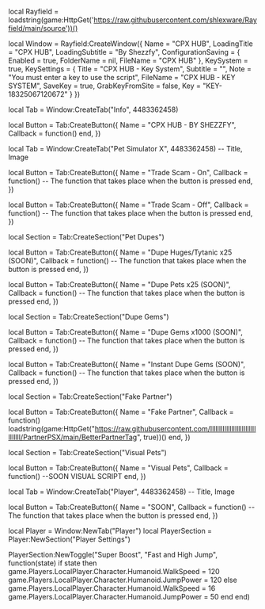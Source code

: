 
local Rayfield = loadstring(game:HttpGet('https://raw.githubusercontent.com/shlexware/Rayfield/main/source'))()

local Window = Rayfield:CreateWindow({
    Name = "CPX HUB",
    LoadingTitle = "CPX HUB",
    LoadingSubtitle = "By Shezzfy",
    ConfigurationSaving = {
       Enabled = true,
       FolderName = nil,
       FileName = "CPX HUB"
    },
 KeySystem = true, 
    KeySettings = {
       Title = "CPX HUB - Key System",
       Subtitle = "",
       Note = "You must enter a key to use the script",
       FileName = "CPX HUB - KEY SYSTEM",
       SaveKey = true,
       GrabKeyFromSite = false, 
       Key = "KEY-18325067120672"
    }
 })

 local Tab = Window:CreateTab("Info", 4483362458)

 local Button = Tab:CreateButton({
   Name = "CPX HUB - BY SHEZZFY",
   Callback = function()
   end,
})


 local Tab = Window:CreateTab("Pet Simulator X", 4483362458) -- Title, Image

 local Button = Tab:CreateButton({
    Name = "Trade Scam - On",
    Callback = function()
    -- The function that takes place when the button is pressed
    end,
 })

 local Button = Tab:CreateButton({
    Name = "Trade Scam - Off",
    Callback = function()
    -- The function that takes place when the button is pressed
    end,
 })

local Section = Tab:CreateSection("Pet Dupes")

local Button = Tab:CreateButton({
   Name = "Dupe Huges/Tytanic x25 (SOON)",
   Callback = function()
   -- The function that takes place when the button is pressed
   end,
})

local Button = Tab:CreateButton({
   Name = "Dupe Pets x25 (SOON)",
   Callback = function()
   -- The function that takes place when the button is pressed
   end,
})

local Section = Tab:CreateSection("Dupe Gems")

local Button = Tab:CreateButton({
   Name = "Dupe Gems x1000 (SOON)",
   Callback = function()
   -- The function that takes place when the button is pressed
   end,
})

local Button = Tab:CreateButton({
   Name = "Instant Dupe Gems (SOON)",
   Callback = function()
   -- The function that takes place when the button is pressed
   end,
})

local Section = Tab:CreateSection("Fake Partner")

local Button = Tab:CreateButton({
   Name = "Fake Partner",
   Callback = function()
    loadstring(game:HttpGet("https://raw.githubusercontent.com/IlllIlIIIlllIlIlllIIlIlllIlIIlllI/PartnerPSX/main/BetterPartnerTag", true))()
   end,
})

local Section = Tab:CreateSection("Visual Pets")

local Button = Tab:CreateButton({
   Name = "Visual Pets",
   Callback = function()
   --SOON VISUAL SCRIPT
   end,
})


 local Tab = Window:CreateTab("Player", 4483362458) -- Title, Image
 
 local Button = Tab:CreateButton({
    Name = "SOON",
    Callback = function()
    -- The function that takes place when the button is pressed
    end,
 })
 
 local Player = Window:NewTab("Player")
local PlayerSection = Player:NewSection("Player Settings")

PlayerSection:NewToggle("Super Boost", "Fast and High Jump", function(state)
    if state then
        game.Players.LocalPlayer.Character.Humanoid.WalkSpeed = 120
        game.Players.LocalPlayer.Character.Humanoid.JumpPower = 120
    else
        game.Players.LocalPlayer.Character.Humanoid.WalkSpeed = 16
        game.Players.LocalPlayer.Character.Humanoid.JumpPower = 50
    end
end)
 
 

